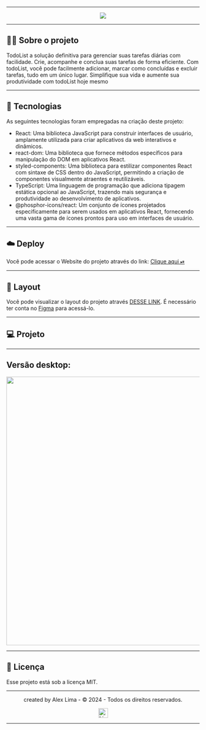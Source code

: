 ___
<p align="center">
  <a href="https://taskdeveloper.netlify.app/"> <img src="https://uploaddeimagens.com.br/images/004/740/153/original/Untitled.png"> </a>
</p>

___

## 👨‍💻 Sobre o projeto

TodoList a solução definitiva para gerenciar suas tarefas diárias com facilidade. Crie, acompanhe e conclua suas tarefas de forma eficiente. Com todoList, você pode facilmente adicionar, marcar como concluídas e excluir tarefas, tudo em um único lugar. Simplifique sua vida e aumente sua produtividade com todoList hoje mesmo
___

## 📄 Tecnologias

As seguintes tecnologias foram empregadas na criação deste projeto:

- React: Uma biblioteca JavaScript para construir interfaces de usuário, amplamente utilizada para criar aplicativos da web interativos e dinâmicos.
- react-dom: Uma biblioteca que fornece métodos específicos para manipulação do DOM em aplicativos React.
- styled-components: Uma biblioteca para estilizar componentes React com sintaxe de CSS dentro do JavaScript, permitindo a criação de componentes visualmente atraentes e reutilizáveis.
- TypeScript: Uma linguagem de programação que adiciona tipagem estática opcional ao JavaScript, trazendo mais segurança e produtividade ao desenvolvimento de aplicativos.
- @phosphor-icons/react: Um conjunto de ícones projetados especificamente para serem usados em aplicativos React, fornecendo uma vasta gama de ícones prontos para uso em interfaces de usuário.
___

## ☁️ Deploy

<p>Você pode acessar o Website do projeto através do link: 
<a href= "https://taskdeveloper.netlify.app/" target="_blank"> Clique aqui ⏯ </a>
</p>

___

## 🔖 Layout

Você pode visualizar o layout do projeto através [DESSE LINK]([https://www.figma.com/community/file/1196874589259687769](https://www.figma.com/file/L9bNXVdSZefTzssKi6YOLv/ToDo-List-%E2%80%A2-Desafio-React-(Copy)?type=design&node-id=56-96&mode=design&t=Px74cD07xnDPjdoW-0)). É necessário ter conta no [Figma](https://figma.com) para acessá-lo.

___

## 💻 Projeto

___

Versão desktop:
---
<p align="center">
  <a href="https://taskdeveloper.netlify.app/"> <img width="700" src="https://uploaddeimagens.com.br/images/004/740/155/original/Untitled.png"> <a/>
</p>
    
___

## 🪪 Licença

Esse projeto está sob a licença MIT.

---

<p align="center"> created by Alex Lima  - © 2024 - Todos os direitos reservados.<p align="center">
 <a href="https://www.linkedin.com/in/a1exlima/" target="_blank"><img src="https://static.licdn.com/sc/h/5bukxbhy9xsil5mb7c2wulfbx" height="25" width="25" alt="Linked" />
</p></p>

___
